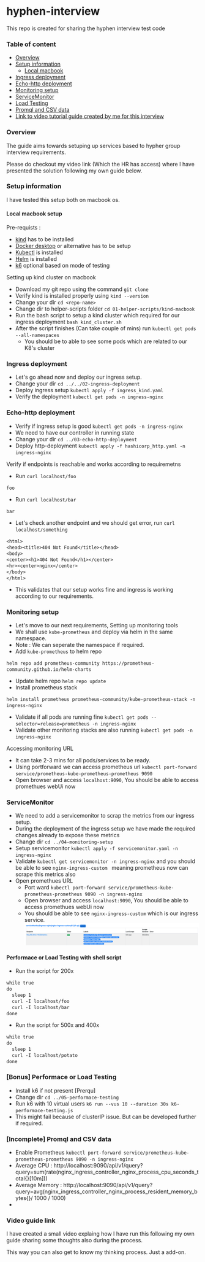 # hyphen-interview
This repo is created for sharing the hyphen interview test code

### Table of content
- [Overview](#overview)
- [Setup information](#setup-information)
    - [Local macbook](#local-macbook-setup)
- [Ingress deployment](#ingress-deployment)
- [Echo-http deployment](#echo-http-deployment)
- [Monitoring setup](#monitoring-setup)
- [ServiceMonitor](#servicemonitor)
- [Load Testing](#performace-or-load-testing )
- [Promql and CSV data](#promql-and-csv-data)
- [Link to video tutorial guide created by me for this interview](#video-guide-link)

### Overview
The guide aims towards setuping up services based to hypher group interview requirements.

Please do checkout my video link (Which the HR has access) where I have presented the solution following my own guide below.

### Setup information

I have tested this setup both on macbook os.

#### Local macbook setup
Pre-requists :
- [kind](https://kind.sigs.k8s.io/docs/user/quick-start/#installation) has to be installed 
- [Docker desktop](https://www.docker.com/products/docker-desktop) or alternative has to be setup 
- [Kubectl](https://kubernetes.io/docs/tasks/tools/) is installed
- [Helm](https://helm.sh/docs/intro/install/) is installed
- [k6](https://k6.io/docs/getting-started/installation/) optional based on mode of testing

Setting up kind cluster on macbook 
- Download my git repo using the command `git clone`
- Verify kind is installed properly using `kind --version`
- Change your dir `cd <repo-name>`
- Change dir to helper-scripts folder `cd 01-helper-scripts/kind-macbook`
- Run the bash script to setup a kind cluster which required for our ingress deployment `bash kind_cluster.sh`
- After the script finishes (Can take couple of mins) run `kubectl get pods --all-namespaces`
    - You should be to able to see some pods which are related to our K8's cluster


### Ingress deployment
- Let's go ahead now and deploy our ingress setup.
- Change your dir `cd ../../02-ingress-deployment`
- Deploy ingress setup `kubectl apply -f ingress_kind.yaml`
- Verify the deployment `kubectl get pods -n ingress-nginx`
### Echo-http deployment
- Verify if ingress setup is good `kubectl get pods -n ingress-nginx`
- We need to have our controller in running state
- Change your dir `cd ../03-echo-http-deployment`
- Deploy http-deployment `kubectl apply -f hashicorp_http.yaml -n ingress-nginx`

Verify if endpoints is reachable and works according to requiremetns 
- Run `curl localhost/foo`
```
foo
```
- Run `curl localhost/bar`
```
bar
```
- Let's check another endpoint and we should get error, run `curl localhost/something`
```
<html>
<head><title>404 Not Found</title></head>
<body>
<center><h1>404 Not Found</h1></center>
<hr><center>nginx</center>
</body>
</html>
```
- This validates that our setup works fine and ingress is working according to our requirements.
### Monitoring setup
- Let's move to our next requirements, Setting up monitoring tools
- We shall use `kube-prometheus` and deploy via helm in the same namespace.
- Note : We can seperate the namespace if required.
- Add `kube-prometheus` to helm repo
```
helm repo add prometheus-community https://prometheus-community.github.io/helm-charts
```
- Update helm repo `helm repo update`
- Install prometheus stack
```
helm install prometheus prometheus-community/kube-prometheus-stack -n ingress-nginx
```
- Validate if all pods are running fine `kubectl get pods --selector=release=prometheus -n ingress-nginx`
- Validate other monitoring stacks are also running `kubectl get pods -n ingress-nginx` 

Accessing monitoring URL
- It can take 2-3 mins for all pods/services to be ready.
- Using portforward we can access prometheus url `kubectl port-forward service/prometheus-kube-prometheus-prometheus 9090
`
- Open browser and access `localhost:9090`, You should be able to access promethues webUi now

### ServiceMonitor
- We need to add a servicemonitor to scrap the metrics from our ingress setup.
- During the deployment of the ingress setup we have made the required changes already to expose these metrics
- Change dir `cd ../04-monitoring-setup`
- Setup servicemonitor `kubectl apply -f servicemonitor.yaml -n ingress-nginx`
- Validate `kubectl get servicemonitor -n ingress-nginx` and you should be able to see `nginx-ingress-custom ` meaning prometheus now can scrape this metrics also
- Open promethues URL
    - Port ward `kubectl port-forward service/prometheus-kube-prometheus-prometheus 9090 -n ingress-nginx`
    - Open browser and access `localhost:9090`, You should be able to access promethues webUi now
    - You should be able to see `nginx-ingress-custom` which is our ingress service.
![Promethues URL](Images/01.png)

#### Performace or Load Testing with shell script
- Run the script for 200x
```
while true
do
  sleep 1
  curl -I localhost/foo
  curl -I localhost/bar
done
```
- Run the script for 500x and 400x
```
while true
do
  sleep 1
  curl -I localhost/potato
done
```

### [Bonus] Performace or Load Testing

- Install k6 if not present [Prerqu]
- Change dir `cd ../05-performace-testing`
- Run k6 with 10 virtual users `k6 run --vus 10 --duration 30s k6-performace-testing.js `
- This might fail because of clusterIP issue. But can be developed further if required.

### [Incomplete] Promql and CSV data
 * Enable Prometheus `kubectl port-forward service/prometheus-kube-prometheus-prometheus 9090 -n ingress-nginx`
 * Average CPU : http://localhost:9090/api/v1/query?query=sum(rate(nginx_ingress_controller_nginx_process_cpu_seconds_total{}[10m]))
 * Average Memory : http://localhost:9090/api/v1/query?query=avg(nginx_ingress_controller_nginx_process_resident_memory_bytes{}/ 1000 / 1000)
 * 
### Video guide link

I have created a small video explaing how I have run this following my own guide sharing some thoughts also during the process. 

This way you can also get to know my thinking process. Just a add-on.
